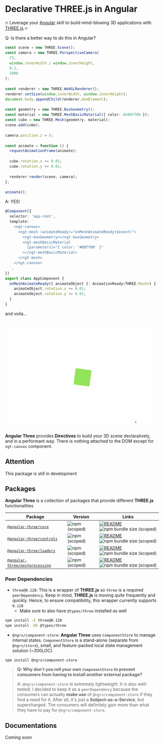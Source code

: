 # Declarative THREE.js in Angular

🔥 Leverage your [Angular](https://angular.io) skill to build mind-blowing 3D applications with [THREE.js](https://threejs.org) 🔥

Q: Is there a better way to do this in Angular?

```ts
const scene = new THREE.Scene();
const camera = new THREE.PerspectiveCamera(
  75,
  window.innerWidth / window.innerHeight,
  0.1,
  1000
);

const renderer = new THREE.WebGLRenderer();
renderer.setSize(window.innerWidth, window.innerHeight);
document.body.appendChild(renderer.domElement);

const geometry = new THREE.BoxGeometry();
const material = new THREE.MeshBasicMaterial({ color: 0x00ff00 });
const cube = new THREE.Mesh(geometry, material);
scene.add(cube);

camera.position.z = 5;

const animate = function () {
  requestAnimationFrame(animate);

  cube.rotation.x += 0.01;
  cube.rotation.y += 0.01;

  renderer.render(scene, camera);
};

animate();
```

A: YES!

```ts
@Component({
  selector: 'app-root',
  template: `
    <ngt-canvas>
      <ngt-mesh (animateReady)="onMeshAnimateReady($event)">
        <ngt-boxGeometry></ngt-boxGeometry>
        <ngt-meshBasicMaterial
          [parameters]="{ color: '#00ff00' }"
        ></ngt-meshBasicMaterial>
      </ngt-mesh>
    </ngt-canvas>
  `,
})
export class AppComponent {
  onMeshAnimateReady({ animateObject }: AnimationReady<THREE.Mesh>) {
    animateObject.rotation.x += 0.01;
    animateObject.rotation.y += 0.01;
  }
}
```

and voila...

![cube](/assets/gifs/cube.gif)

**Angular Three** provides **Directives** to build your 3D scene declaratively, and in a performant way. There is nothing attached to the DOM except for `ngt-canvas` component.

## Attention

This package is still in development

## Packages

**Angular Three** is a collection of packages that provide different **THREE.js** functionalities

| Package                                                                                    | Version                                                                     | Links                                                                                                                                                                                                 |
| ------------------------------------------------------------------------------------------ | --------------------------------------------------------------------------- | ----------------------------------------------------------------------------------------------------------------------------------------------------------------------------------------------------- |
| [`@angular-three/core`](https://npmjs.com/package/@angular-three/core)                     | ![npm (scoped)](https://img.shields.io/npm/v/@angular-three/core)           | [![README](https://img.shields.io/badge/README--green.svg)](/packages/core/README.md) ![npm bundle size (scoped)](https://img.shields.io/bundlephobia/minzip/@angular-three/core)                     |
| [`@angular-three/controls`](https://npmjs.com/package/@angular-three/controls)             | ![npm (scoped)](https://img.shields.io/npm/v/@angular-three/controls)       | [![README](https://img.shields.io/badge/README--green.svg)](/packages/controls/README.md) ![npm bundle size (scoped)](https://img.shields.io/bundlephobia/minzip/@angular-three/controls)             |
| [`@angular-three/loaders`](https://npmjs.com/package/@angular-three/loaders)               | ![npm (scoped)](https://img.shields.io/npm/v/@angular-three/loaders)        | [![README](https://img.shields.io/badge/README--green.svg)](/packages/loaders/README.md) ![npm bundle size (scoped)](https://img.shields.io/bundlephobia/minzip/@angular-three/loaders)               |
| [`@angular-three/postprocessing`](https://npmjs.com/package/@angular-three/postprocessing) | ![npm (scoped)](https://img.shields.io/npm/v/@angular-three/postprocessing) | [![README](https://img.shields.io/badge/README--green.svg)](/packages/postprocessing/README.md) ![npm bundle size (scoped)](https://img.shields.io/bundlephobia/minzip/@angular-three/postprocessing) |

### Peer Dependencies

- `three@0.128`: This is a wrapper of **THREE.js** so `three` is a required `peerDependency`. Keep in mind, **THREE.js** is moving quite frequently and quickly. Hence, to ensure compatibility, this wrapper currently supports `0.128`
  - Make sure to also have `@types/three` installed as well

```bash
npm install -E three@0.128
npm install -DE @types/three
```

- `@ngrx/component-store`: **Angular Three** uses `ComponentStore` to manage internal states. `ComponentStore` is a stand-alone (separate from `@ngrx/store`), small, and feature-packed local state management solution (~300LOC).

```bash
npm install @ngrx/component-store
```

> **Q: Why don't you roll your own `ComponentStore` to prevent consumers from having to install another external package?**
> 
> A: `@ngrx/component-store` is extremely lightweight. It is also well-tested. I decided to keep it as a `peerDependency` because the consumers can actually **make use** of `@ngrx/component-store` if they find a need for it. After all, it's just a **Subject-as-a-Service**, but supercharged. The consumers will definitely gain more than what they have to pay for `@ngrx/component-store`. 

## Documentations

Coming soon
